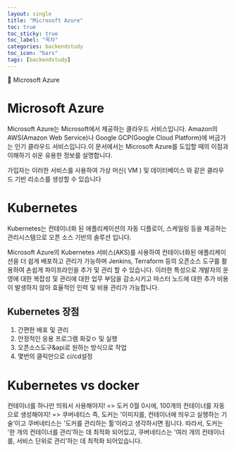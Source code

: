 ```yaml
---
layout: single
title: "Microsoft Azure"
toc: true
toc_sticky: true
toc_label: "목차"
categories: backendstudy
toc_icon: "bars"
tags: [backendstudy]
---
```

📘 Microsoft Azure

# Microsoft Azure
Microsoft Azure는 Microsoft에서 제공하는 클라우드 서비스입니다. Amazon의 AWS(Amazon Web Service)나 Google GCP(Google Cloud Platform)에 버금가는 인기 클라우드 서비스입니다.이 문서에서는 Microsoft Azure를 도입할 때의 이점과 이해하기 쉬운 유용한 정보를 설명합니다.

가입자는 이러한 서비스를 사용하여 가상 머신( VM ) 및 데이터베이스 와 같은 클라우드 기반 리소스를 생성할 수 있습니다

# Kubernetes
Kubernetes는 컨테이너화 된 애플리케이션의 자동 디플로이, 스케일링 등을 제공하는 관리시스템으로 오픈 소스 기반의 솔루션 입니다.

Microsoft Azure의 Kubernetes 서비스(AKS)를 사용하여 컨테이너화된 애플리케이션을 더 쉽게 배포하고 관리가 가능하며 Jenkins, Terraform 등의 오픈소스 도구를 활용하여 손쉽게 파이프라인을 추가 및 관리 할 수 있습니다. 이러한 특성으로 개발자의 운영에 대한 복잡성 및 관리에 대한 업무 부담을 감소시키고 마스터 노드에 대한 추가 비용이 발생하지 않아 효율적인 인력 및 비용 관리가 가능합니다. 

## Kubernetes 장점
1. 간편한 배포 및 관리
2. 안정적인 응용 프로그램 화갖ㅇ 및 실행
3. 오픈소스도구&api로 원하는 방식으로 작업
4. 몇번의 클릭만으로 ci/cd설정

# Kubernetes vs docker
컨테이너를 하나만 띄워서 사용해야지! => 도커
0월 0시에, 100개의 컨테이너를 자동으로 생성해야지! => 쿠버네티스
즉, 도커는 ’이미지를, 컨테이너에 띄우고 실행하는 기술’이고
쿠버네티스는 '도커를 관리하는 툴'이라고 생각하시면 됩니다.
따라서, 도커는 '한 개의 컨테이너를 관리’하는 데 최적화 되어있고,
쿠버네티스는 '여러 개의 컨테이너를, 서비스 단위로 관리’하는 데 최적화 되어있습니다.